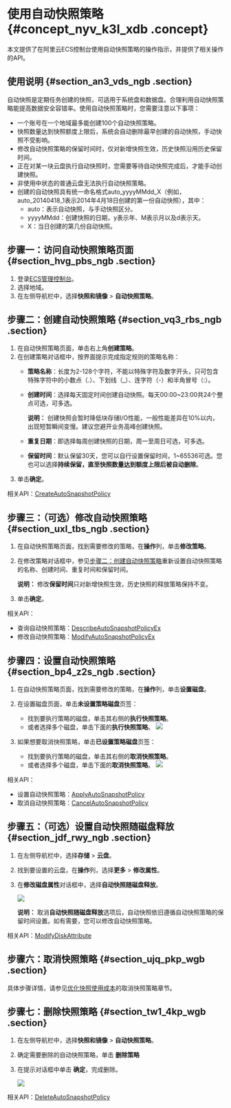 # 使用自动快照策略 {#concept_nyv_k3l_xdb .concept}

本文提供了在阿里云ECS控制台使用自动快照策略的操作指示，并提供了相关操作的API。

## 使用说明 {#section_an3_vds_ngb .section}

自动快照是定期任务创建的快照，可适用于系统盘和数据盘。合理利用自动快照策略能提高数据安全容错率。使用自动快照策略时，您需要注意以下事项：

-   一个账号在一个地域最多能创建100个自动快照策略。
-   快照数量达到快照额度上限后，系统会自动删除最早创建的自动快照，手动快照不受影响。
-   修改自动快照策略的保留时间时，仅对新增快照生效，历史快照沿用历史保留时间。
-   正在对某一块云盘执行自动快照时，您需要等待自动快照完成后，才能手动创建快照。
-   非使用中状态的普通云盘无法执行自动快照策略。
-   创建的自动快照具有统一命名格式auto\_yyyyMMdd\_X（例如，auto\_20140418\_1表示2014年4月18日创建的第一份自动快照），其中：
    -   auto：表示自动快照，与手动快照区分。
    -   yyyyMMdd：创建快照的日期，y表示年、M表示月以及d表示天。
    -   X：当日创建的第几份自动快照。

## 步骤一：访问自动快照策略页面 {#section_hvg_pbs_ngb .section}

1.  登录[ECS管理控制台](https://ecs.console.aliyun.com/#/home)。
2.  选择地域。
3.  在左侧导航栏中，选择**快照和镜像** \> **自动快照策略**。

## 步骤二：创建自动快照策略 {#section_vq3_rbs_ngb .section}

1.  在自动快照策略页面，单击右上角**创建策略**。
2.  在创建策略对话框中，按界面提示完成指定规则的策略名称：
    -   **策略名称**：长度为2-128个字符，不能以特殊字符及数字开头，只可包含特殊字符中的小数点（.）、下划线（\_）、连字符（-）和半角冒号（:）。
    -   **创建时间**：选择每天固定时间创建自动快照。每天00:00~23:00共24个整点可选，可多选。

        **说明：** 创建快照会暂时降低块存储I/O性能，一般性能差异在10%以内，出现短暂瞬间变慢。建议您避开业务高峰创建快照。

    -   **重复日期**：即选择每周创建快照的日期，周一至周日可选，可多选。
    -   **保留时间**：默认保留30天，您可以自行设置保留时间，1~65536可选。您也可以选择**持续保留，直至快照数量达到额度上限后被自动删除**。
3.  单击**确定**。

相关API：[CreateAutoSnapshotPolicy](../../../../cn.zh-CN/API参考/快照/CreateAutoSnapshotPolicy.md#)

## 步骤三：（可选）修改自动快照策略 {#section_uxl_tbs_ngb .section}

1.  在自动快照策略页面，找到需要修改的策略，在**操作**列，单击**修改策略**。
2.  在修改策略对话框中，参见[步骤二：创建自动快照策略](cn.zh-CN/快照/使用快照/使用自动快照策略.md#)重新设置自动快照策略的名称、创建时间、重复时间和保留时间。

    **说明：** 修改**保留时间**只对新增快照生效，历史快照的释放策略保持不变。

3.  单击**确定**。

相关API：

-   查询自动快照策略：[DescribeAutoSnapshotPolicyEx](../../../../cn.zh-CN/API参考/快照/DescribeAutoSnapshotPolicyEX.md#)
-   修改自动快照策略：[ModifyAutoSnapshotPolicyEx](../../../../cn.zh-CN/API参考/快照/ModifyAutoSnapshotPolicyEx.md#)

## 步骤四：设置自动快照策略 {#section_bp4_z2s_ngb .section}

1.  在自动快照策略页面，找到需要修改的策略，在**操作**列，单击**设置磁盘**。
2.  在设置磁盘页面，单击**未设置策略磁盘**页签：

    -   找到要执行策略的磁盘，单击其右侧的**执行快照策略**。
    -   或者选择多个磁盘，单击下面的**执行快照策略**。
    ![](http://static-aliyun-doc.oss-cn-hangzhou.aliyuncs.com/assets/img/103330/155910586539412_zh-CN.png)

3.  如果想要取消快照策略，单击**已设置策略磁盘**页签：

    -   找到要执行策略的磁盘，单击其右侧的**取消快照策略**。
    -   或者选择多个磁盘，单击下面的**取消快照策略**。
    ![](http://static-aliyun-doc.oss-cn-hangzhou.aliyuncs.com/assets/img/103330/155910586539411_zh-CN.png)


相关API：

-   设置自动快照策略：[ApplyAutoSnapshotPolicy](../../../../cn.zh-CN/API参考/快照/ApplyAutoSnapshotPolicy.md#)
-   取消自动快照策略：[CancelAutoSnapshotPolicy](../../../../cn.zh-CN/API参考/快照/CancelAutoSnapshotPolicy.md#)

## 步骤五：（可选）设置自动快照随磁盘释放 {#section_jdf_rwy_ngb .section}

1.  在左侧导航栏中，选择**存储** \> **云盘**。
2.  找到要设置的云盘，在**操作**列，选择**更多** \> **修改属性**。
3.  在**修改磁盘属性**对话框中，选择**自动快照随磁盘释放**。

    ![](http://static-aliyun-doc.oss-cn-hangzhou.aliyuncs.com/assets/img/103330/155910586539410_zh-CN.png)

    **说明：** 取消**自动快照随磁盘释放**选项后，自动快照依旧遵循自动快照策略的保留时间设置。如有需要，您可以修改自动快照策略。


相关API：[ModifyDiskAttribute](../../../../cn.zh-CN/API参考/磁盘/ModifyDiskAttribute.md#)

## 步骤六：取消快照策略 {#section_ujq_pkp_wgb .section}

具体步骤详情，请参见[优化快照使用成本](cn.zh-CN/快照/使用快照/优化快照使用成本.md#section_ws4_mql_xdb)的取消快照策略章节。

## 步骤七：删除快照策略 {#section_tw1_4kp_wgb .section}

1.  在左侧导航栏中，选择**快照和镜像** \> **自动快照策略**。
2.  确定需要删除的自动快照策略，单击 **删除策略**
3.  在提示对话框中单击 **确定**，完成删除。

    ![](http://static-aliyun-doc.oss-cn-hangzhou.aliyuncs.com/assets/img/103330/155910586539409_zh-CN.png)


相关API：[DeleteAutoSnapshotPolicy](../../../../cn.zh-CN/API参考/快照/DeleteAutoSnapshotPolicy.md#)

